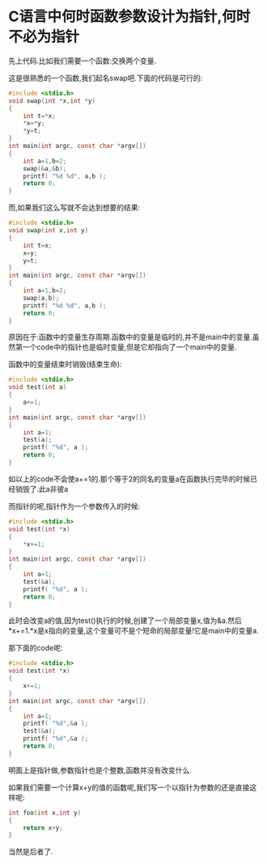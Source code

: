 # C语言中何时函数参数设计为指针,何时不必为指针 #

先上代码.比如我们需要一个函数:交换两个变量. 

这是很熟悉的一个函数,我们起名swap吧.下面的代码是可行的: 

```c
#include <stdio.h>
void swap(int *x,int *y)
{
    int t=*x;
    *x=*y;
    *y=t;
}
int main(int argc, const char *argv[])
{
    int a=1,b=2;
    swap(&a,&b);
    printf( "%d %d", a,b );
    return 0;
}
```
而,如果我们这么写就不会达到想要的结果: 
```c
#include <stdio.h>
void swap(int x,int y)
{
    int t=x;
    x=y;
    y=t;
}
int main(int argc, const char *argv[])
{
    int a=1,b=2;
    swap(a,b);
    printf( "%d %d", a,b );
    return 0;
}
```
原因在于:函数中的变量生存周期.函数中的变量是临时的,并不是main中的变量.虽然第一个code中的指针也是临时变量,但是它却指向了一个main中的变量. 

函数中的变量结束时销毁(结束生命): 
```c
#include <stdio.h>
void test(int a)
{
    a+=1;
}
int main(int argc, const char *argv[])
{
    int a=1;
    test(a);
    printf( "%d", a );
    return 0;
}
```
如以上的code不会使a+=1的.那个等于2的同名的变量a在函数执行完毕的时候已经销毁了.此a非彼a 

而指针的呢,指针作为一个参数传入的时候: 
```c
#include <stdio.h>
void test(int *x)
{
    *x+=1;
}
int main(int argc, const char *argv[])
{
    int a=1;
    test(&a);
    printf( "%d", a );
    return 0;
}
```
此时会改变a的值,因为test()执行的时候,创建了一个局部变量x,值为&a.然后*x+=1.*x是x指向的变量,这个变量可不是个短命的局部变量!它是main中的变量a. 

那下面的code呢: 
```c
#include <stdio.h>
void test(int *x)
{
    x+=1;
}
int main(int argc, const char *argv[])
{
    int a=1;
    printf( "%d",&a );
    test(&a);
    printf( "%d",&a );
    return 0;
}
```
明面上是指针做,参数指针也是个整数,函数并没有改变什么.

如果我们需要一个计算x+y的值的函数呢,我们写一个以指针为参数的还是直接这样呢:
```c
int foo(int x,int y)
{
    return x+y;
}
```
当然是后者了. 
